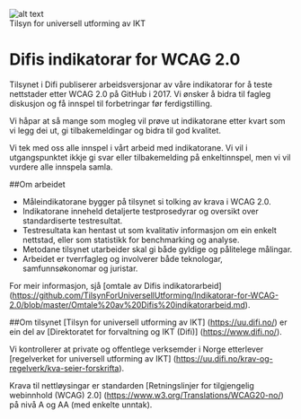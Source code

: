 ![alt text](https://www.difi.no/_style/design/difi3/img/difi-logo.png "Difi-logo") 
<br> Tilsyn for universell utforming av IKT

# Difis indikatorar for WCAG 2.0

Tilsynet i Difi publiserer arbeidsversjonar av våre indikatorar for å teste nettstader etter WCAG 2.0 på GitHub i 2017. Vi ønsker å bidra til fagleg diskusjon og få innspel til forbetringar før ferdigstilling.

Vi håpar at så mange som mogleg vil prøve ut indikatorane etter kvart som vi legg dei ut, gi tilbakemeldingar og bidra til god kvalitet.

Vi tek med oss alle innspel i vårt arbeid med indikatorane. Vi vil i utgangspunktet ikkje gi svar eller tilbakemelding på enkeltinnspel, men vi vil vurdere alle innspela samla.

##Om arbeidet
* Måleindikatorane bygger på tilsynet si tolking av krava i WCAG 2.0.
* Indikatorane inneheld detaljerte testprosedyrar og oversikt over standardiserte testresultat.
* Testresultata kan hentast ut som kvalitativ informasjon om ein enkelt nettstad, eller som statistikk for benchmarking og analyse.
* Metodane tilsynet utarbeider skal gi både gyldige og pålitelege målingar.
* Arbeidet er tverrfagleg og involverer både teknologar, samfunnsøkonomar og juristar. 

For meir informasjon, sjå [omtale av Difis indikatorarbeid] (https://github.com/TilsynForUniversellUtforming/Indikatorar-for-WCAG-2.0/blob/master/Omtale%20av%20Difis%20indikatorarbeid.md).

##Om tilsynet
[Tilsyn for universell utforming av IKT] (https://uu.difi.no/) er ein del av [Direktoratet for forvaltning og IKT (Difi)] (https://www.difi.no/).

Vi kontrollerer at private og offentlege verksemder i Norge etterlever [regelverket for universell utforming av IKT] (https://uu.difi.no/krav-og-regelverk/kva-seier-forskrifta).

Krava til nettløysingar er standarden [Retningslinjer for tilgjengelig webinnhold (WCAG) 2.0] (https://www.w3.org/Translations/WCAG20-no/) på nivå A og AA (med enkelte unntak).

